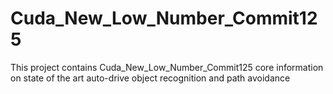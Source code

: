 # Cuda_New_Low_Number_Commit125
This project contains Cuda_New_Low_Number_Commit125 core information on state of the art auto-drive object recognition and path avoidance
